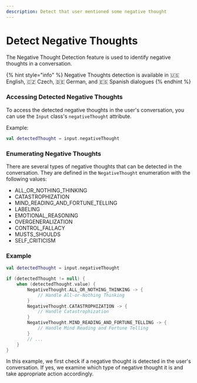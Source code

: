 ```yaml
---
description: Detect that user mentioned some negative thought
---
```


# Detect Negative Thoughts

The Negative Thought Detection feature is used to identify negative thoughts in a conversation.&#x20;

{% hint style="info" %}
Negative Thoughts detection is available in 🇺🇸 English, 🇨🇿 Czech, 🇩🇪 German, and 🇪🇸 Spanish dialogues
{% endhint %}

### Accessing Detected Negative Thoughts

To access the detected negative thoughts in the user's conversation, you can use the `Input` class's `negativeThought` attribute.

Example:

```kotlin
val detectedThought = input.negativeThought
```

### Enumerating Negative Thoughts

There are several types of negative thoughts that can be detected in the conversation. They are defined in the `NegativeThought` enumeration with the following values:

* ALL\_OR\_NOTHING\_THINKING
* CATASTROPHIZATION
* MIND\_READING\_AND\_FORTUNE\_TELLING
* LABELING
* EMOTIONAL\_REASONING
* OVERGENERALIZATION
* CONTROL\_FALLACY
* MUSTS\_SHOULDS
* SELF\_CRITICISM

### Example

```kotlin
val detectedThought = input.negativeThought

if (detectedThought != null) {
    when (detectedThought.value) {
        NegativeThought.ALL_OR_NOTHING_THINKING -> {
            // Handle All-or-Nothing Thinking
        }
        NegativeThought.CATASTROPHIZATION -> {
            // Handle Catastrophization
        }
        NegativeThought.MIND_READING_AND_FORTUNE_TELLING -> {
            // Handle Mind Reading and Fortune Telling
        }
        // ...
    }
}
```

In this example, we first check if a negative thought is detected in the user's conversation. If yes, we examine which type of negative thought it is and take appropriate action accordingly.

